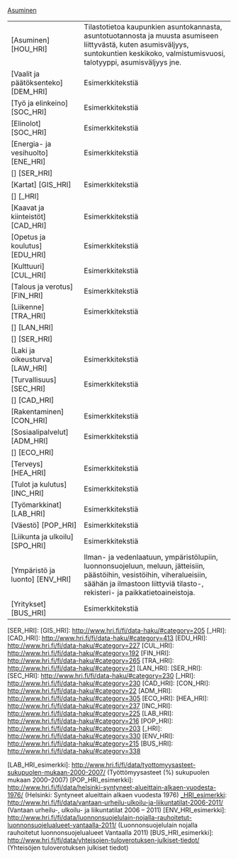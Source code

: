 [HRI logo]: images/hri.jpg

[Asuminen][HOU_HRI]

<table>
<tr><td>[Asuminen][HOU_HRI]</td><td>Tilastotietoa kaupunkien asuntokannasta, asuntotuotannosta ja muusta asumiseen liittyvästä, kuten asumisväljyys, suntokuntien keskikoko, valmistumisvuosi, talotyyppi, asumisväljyys jne.</td></tr>
<tr><td>[Vaalit ja päätöksenteko] [DEM_HRI]</td><td>Esimerkkitekstiä</td></tr>
<tr><td>[Työ ja elinkeino] [SOC_HRI]</td><td>Esimerkkitekstiä</td></tr>
<tr><td>[Elinolot] [SOC_HRI]</td><td>Esimerkkitekstiä</td></tr>
<tr><td>[Energia- ja vesihuolto] [ENE_HRI]</td><td>Esimerkkitekstiä</td></tr>
<tr><td>[] [SER_HRI]</td><td></td></tr>
<tr><td>[Kartat] [GIS_HRI]</td><td>Esimerkkitekstiä</td></tr>
<tr><td>[] [_HRI]</td><td></td></tr>
<tr><td>[Kaavat ja kiinteistöt] [CAD_HRI]</td><td>Esimerkkitekstiä</td></tr>
<tr><td>[Opetus ja koulutus] [EDU_HRI]</td><td>Esimerkkitekstiä</td></tr>
<tr><td>[Kulttuuri] [CUL_HRI]</td><td>Esimerkkitekstiä</td></tr>
<tr><td>[Talous ja verotus] [FIN_HRI]</td><td>Esimerkkitekstiä</td></tr>
<tr><td>[Liikenne] [TRA_HRI]</td><td>Esimerkkitekstiä</td></tr>
<tr><td>[] [LAN_HRI]</td><td></td></tr>
<tr><td>[] [SER_HRI]</td><td></td></tr>
<tr><td>[Laki ja oikeusturva] [LAW_HRI]</td><td>Esimerkkitekstiä</td></tr>
<tr><td>[Turvallisuus] [SEC_HRI]</td><td>Esimerkkitekstiä</td></tr>
<tr><td>[] [CAD_HRI]</td><td></td></tr>
<tr><td>[Rakentaminen] [CON_HRI]</td><td>Esimerkkitekstiä</td></tr>
<tr><td>[Sosiaalipalvelut] [ADM_HRI]</td><td>Esimerkkitekstiä</td></tr>
<tr><td>[] [ECO_HRI]</td><td></td></tr>
<tr><td>[Terveys] [HEA_HRI]</td><td>Esimerkkitekstiä</td></tr>
<tr><td>[Tulot ja kulutus] [INC_HRI]</td><td>Esimerkkitekstiä</td></tr>
<tr><td>[Työmarkkinat] [LAB_HRI]</td><td>Esimerkkitekstiä</td></tr>
<tr><td>[Väestö] [POP_HRI]</td><td>Esimerkkitekstiä</td></tr>
<tr><td>[Liikunta ja ulkoilu] [SPO_HRI]</td><td>Esimerkkitekstiä</td></tr>
<tr><td>[Ympäristö ja luonto] [ENV_HRI]</td><td>Ilman- ja vedenlaatuun, ympäristölupiin, luonnonsuojeluun, meluun, jätteisiin, päästöihin, vesistöihin, viheralueisiin, säähän ja ilmastoon liittyviä tilasto-, rekisteri- ja paikkatietoaineistoja.</td></tr>
<tr><td>[Yritykset] [BUS_HRI]</td><td>Esimerkkitekstiä</td></tr>
</table>










[HOU_Avoindata.net]: http://avoindata.net/asuminen
[DEM_Avoindata.net]: http://avoindata.net/demokratia-ja-osallistuminen
[SOC_Avoindata.net]: http://avoindata.net/elinkeinot
[SOC_Avoindata.net]: http://avoindata.net/elinolot
[ENE_Avoindata.net]: http://avoindata.net/energia-ja-vesihuolto
[SER_Avoindata.net]: --
[GIS_Avoindata.net]: http://avoindata.net/kartat
[_Avoindata.net]: --
[CAD_Avoindata.net]: http://avoindata.net/kiinteist%C3%B6t
[EDU_Avoindata.net]: http://avoindata.net/koulutus
[CUL_Avoindata.net]: http://avoindata.net/kulttuuri
[FIN_Avoindata.net]: http://avoindata.net/kunnallistalous
[TRA_Avoindata.net]: http://avoindata.net/Liikenne
[LAN_Avoindata.net]: --
[SER_Avoindata.net]: --
[SEC_Avoindata.net]: http://avoindata.net/oikeuslaitos-ja-turvallisuus
[_Avoindata.net]: http://avoindata.net/oikeuslaitos-ja-turvallisuus
[CAD_Avoindata.net]: --
[CON_Avoindata.net]: http://avoindata.net/rakentaminen
[ADM_Avoindata.net]: http://avoindata.net/sosiaalitoimi
[ECO_Avoindata.net]: --
[HEA_Avoindata.net]: http://avoindata.net/terveys
[INC_Avoindata.net]: http://avoindata.net/tulot-ja-kulutus
[LAB_Avoindata.net]: http://avoindata.net/ty%C3%B6markkinat
[POP_Avoindata.net]: http://avoindata.net/v%C3%A4est%C3%B6-ja-v%C3%A4est%C3%B6nmuutokset
[_Avoindata.net]: http://avoindata.net/vapaa-aika
[ENV_Avoindata.net]: http://avoindata.net/ymp%C3%A4rist%C3%B6
[BUS_Avoindata.net]: http://avoindata.net/yritykset

[HOU_HRI]: http://www.hri.fi/fi/data-haku/#category=226
[DEM_HRI]: http://www.hri.fi/fi/data-haku/#category=27
[SOC_HRI]: http://www.hri.fi/fi/data-haku/#category=261
[SOC_HRI]: http://www.hri.fi/fi/data-haku/#category=304
[ENE_HRI]: http://www.hri.fi/fi/data-haku/#category=277
[SER_HRI]: 
[GIS_HRI]: http://www.hri.fi/fi/data-haku/#category=205
[_HRI]: 
[CAD_HRI]: http://www.hri.fi/fi/data-haku/#category=413
[EDU_HRI]: http://www.hri.fi/fi/data-haku/#category=227
[CUL_HRI]: http://www.hri.fi/fi/data-haku/#category=192
[FIN_HRI]: http://www.hri.fi/fi/data-haku/#category=265
[TRA_HRI]: http://www.hri.fi/fi/data-haku/#category=21
[LAN_HRI]: 
[SER_HRI]: 
[SEC_HRI]: http://www.hri.fi/fi/data-haku/#category=230
[_HRI]: http://www.hri.fi/fi/data-haku/#category=230
[CAD_HRI]: 
[CON_HRI]: http://www.hri.fi/fi/data-haku/#category=22
[ADM_HRI]: http://www.hri.fi/fi/data-haku/#category=305
[ECO_HRI]: 
[HEA_HRI]: http://www.hri.fi/fi/data-haku/#category=237
[INC_HRI]: http://www.hri.fi/fi/data-haku/#category=225
[LAB_HRI]: http://www.hri.fi/fi/data-haku/#category=216
[POP_HRI]: http://www.hri.fi/fi/data-haku/#category=203
[_HRI]: http://www.hri.fi/fi/data-haku/#category=330
[ENV_HRI]: http://www.hri.fi/fi/data-haku/#category=215
[BUS_HRI]: http://www.hri.fi/fi/data-haku/#category=338


[HOU_HRI_esimerkki]: http://www.hri.fi/fi/data/asuntojen-hallintaperuste-vantaalla-2007-2010/ (Asuntojen hallintaperuste Vantaalla 2007 – 2010)
[DEM_HRI_esimerkki]: http://www.hri.fi/fi/data/kunnallisvaalit-helsingissa-1984-2008-aanimaarat/ (Kunnallisvaalit Helsingissä 1984-2008, äänimäärät)
[SOC_HRI_esimerkki]: http://www.hri.fi/fi/data/terassit-helsingin-yleisilla-alueilla/ (Terassit Helsingin yleisillä alueilla)
[SOC_HRI_esimerkki]: http://www.hri.fi/fi/data/kuolleet-kuolinsyyn-mukaan-2007/ (Kuolleet kuolinsyyn mukaan 2007)
[ENE_HRI_esimerkki]: http://www.hri.fi/fi/data/espoon-aurinkoenergiakartta/ (Espoon aurinkoenergiakartta)
[SER_HRI_esimerkki]:  ()
[GIS_HRI_esimerkki]: http://www.hri.fi/fi/data/kartta-kulosaaren-huvilakaupungista-vuodelta-1917/ (Kartta Kulosaaren huvilakaupungista vuodelta 1917)
[_HRI_esimerkki]:  ()
[CAD_HRI_esimerkki]: http://www.hri.fi/fi/data/helsingin-kaupungin-rakennusrekisterin-ote-62012/ (Helsingin kaupungin rakennusrekisterin ote 6/2012)
[EDU_HRI_esimerkki]: http://www.hri.fi/fi/data/helsingin-suomenkielisen-tyovaenopiston-tilastot/ (Helsingin suomenkielisen työväenopiston tilastot)
[CUL_HRI_esimerkki]: http://www.hri.fi/fi/data/helsingin-matkailukohteiden-kavijamaarat-vuosina-2005-2008/ (Helsingin matkailukohteiden kävijämäärät vuosina 2005–2008)
[FIN_HRI_esimerkki]: http://www.hri.fi/fi/data/vantaan-kaupungin-tulot-ja-menot-2010-2011-ja-2012/ (Vantaan kaupungin tulot ja menot 2010, 2011 ja 2012)
[TRA_HRI_esimerkki]: http://www.hri.fi/fi/data/rajapinta-staran-lumiaurojen-sijantitietoihin/ (Rajapinta Staran lumiaurojen sijantitietoihin)
[LAN_HRI_esimerkki]:  ()
[SER_HRI_esimerkki]:  ()
[SEC_HRI_esimerkki]: http://www.hri.fi/fi/data/poliisilain-perusteella-kiinniotetut-vantaalla-2005-2011/ (Poliisilain perusteella kiinniotetut Vantaalla 2005 – 2011)
[_HRI_esimerkki]: http://www.hri.fi/fi/data/liikenneonnettomuudet-helsingissa-2000-2010/ (Liikenneonnettomuudet Helsingissä 2000-2010)
[CAD_HRI_esimerkki]:  ()
[CON_HRI_esimerkki]: http://www.hri.fi/fi/data/rakennusmaavaranto-seuturamava/ (Rakennusmaavaranto SeutuRAMAVA)
[ADM_HRI_esimerkki]: http://www.hri.fi/fi/data/helsingin-paivahoitotilastot/ (Helsingin päivähoitotilastot)
[ECO_HRI_esimerkki]:  ()
[HEA_HRI_esimerkki]: http://www.hri.fi/fi/data/helsingin-seudun-sairastavuusindeksi-2009/ (Helsingin seudun sairastavuusindeksi 2009)
[INC_HRI_esimerkki]: http://www.hri.fi/fi/data/tulonsaajat-sukupuolen-ja-ian-mukaan-1980-2007/ (Tulonsaajat sukupuolen ja iän mukaan 1980–2007)
[LAB_HRI_esimerkki]: http://www.hri.fi/fi/data/tyottomyysasteet-sukupuolen-mukaan-2000-2007/ (Työttömyysasteet (%) sukupuolen mukaan 2000–2007)
[POP_HRI_esimerkki]: http://www.hri.fi/fi/data/helsinki-syntyneet-alueittain-alkaen-vuodesta-1976/ (Helsinki: Syntyneet alueittain alkaen vuodesta 1976)
[_HRI_esimerkki]: http://www.hri.fi/fi/data/vantaan-urheilu-ulkoilu-ja-liikuntatilat-2006-2011/ (Vantaan urheilu-, ulkoilu- ja liikuntatilat 2006 – 2011)
[ENV_HRI_esimerkki]: http://www.hri.fi/fi/data/luonnonsuojelulain-nojalla-rauhoitetut-luonnonsuojelualueet-vantaalla-2011/ (Luonnonsuojelulain nojalla rauhoitetut luonnonsuojelualueet Vantaalla 2011)
[BUS_HRI_esimerkki]: http://www.hri.fi/fi/data/yhteisojen-tuloverotuksen-julkiset-tiedot/ (Yhteisöjen tuloverotuksen julkiset tiedot)